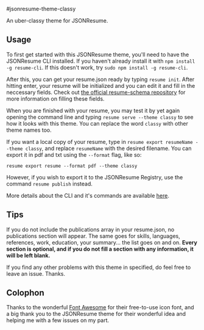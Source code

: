 #jsonresume-theme-classy

An uber-classy theme for JSONResume.

## Usage

To first get started with this JSONResume theme, you'll need to have the JSONResume CLI installed. If you haven't already install it with `npm install -g resume-cli`. If this doesn't work, try `sudo npm install -g resume-cli`.

After this, you can get your resume.json ready by typing `resume init`. After hitting enter, your resume will be initialized and you can edit it and fill in the neccessary fields. Check out [the official resume-schema repository](https://github.com/jsonresume/resume-schema) for more information on filling these fields.

When you are finished with your resume, you may test it by yet again opening the command line and typing `resume serve --theme classy` to see how it looks with this theme. You can replace the word `classy` with other theme names too.

If you want a local copy of your resume, type in `resume export resumeName --theme classy`, and replace `resumeName` with the desired filename. You can export it in pdf and txt using the `--format` flag, like so:

```
resume export resume --format pdf --theme classy
```

However, if you wish to export it to the JSONResume Registry, use the command `resume publish` instead.

More details about the CLI and it's commands are available [here](https://github.com/jsonresume/resume-cli).

## Tips

If you do not include the publications array in your resume.json, no publications section will appear. The same goes for skills, languages, references, work, education, your summary... the list goes on and on. **Every section is optional, and if you do not fill a section with any information, it will be left blank.**

If you find any other problems with this theme in specified, do feel free to leave an issue. Thanks.



## Colophon

Thanks to the wonderful [Font Awesome](https://fontawesome.io) for their free-to-use icon font, and a big thank you to the JSONResume theme for their wonderful idea and helping me with a few issues on my part.
